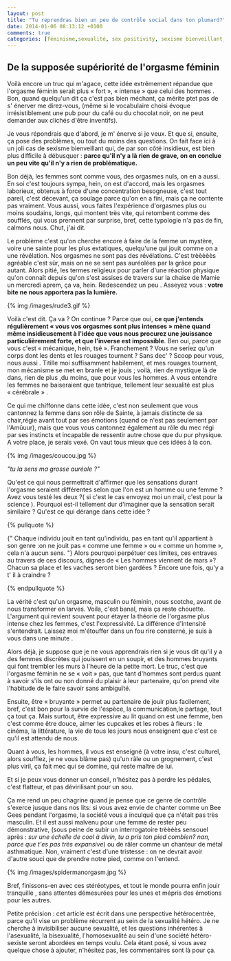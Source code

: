 ```yaml
---
layout: post
title: "Tu reprendras bien un peu de contrôle social dans ton plumard?"
date: 2014-01-06 08:13:12 +0100
comments: true
categories: [féminisme,sexualité, sex positivity, sexisme bienveillant, orgasme] 
---
```


De la supposée supériorité de l'orgasme féminin
------------------------------------------------


Voilà encore un truc qui m'agace, cette idée extrêmement répandue que l'orgasme féminin serait plus « fort », « intense » que celui des hommes . Bon, quand quelqu'un dit ça c'est pas bien méchant, ça mérite ptet pas de s' énerver me direz-vous, (même si le vocabulaire choisi évoque irrésistiblement une pub pour du café ou du chocolat noir, on ne peut demander aux clichés d'être inventifs).
 
Je vous répondrais que d'abord, je m' énerve si je veux. Et que si, ensuite, ça pose des problèmes, ou tout du moins des questions. 
On fait face ici à un joli cas de sexisme bienveillant qui, de par son côté insidieux, est bien plus difficile à débusquer : **parce qu'il n'y a là rien de grave, on en conclue un peu vite qu'il n'y a rien de problématique.**

<!-- more -->

Bon déjà, les femmes sont comme vous, des orgasmes nuls, on en a aussi. En soi c'est toujours sympa, hein, on est d'accord, mais les orgasmes laborieux, obtenus à force d'une concentration besogneuse, c'est tout pareil, c'est décevant, ça soulage parce qu'on en a fini, mais ça ne contente pas vraiment. Vous aussi, vous faites l'expérience d'orgasmes plus ou moins soudains, longs, qui montent très vite, qui retombent comme des soufflés, qui vous prennent par surprise, bref, cette typologie n'a pas de fin, calmons nous. Chut, j'ai dit.

Le problème c'est qu'on cherche encore à faire de la femme un mystère, voire une sainte pour les plus extatiques, quelqu'une qui jouit comme on a une révélation. Nos orgasmes ne sont pas des révélations. C'est trèèèèès agréable c'est sûr, mais on ne se sent pas auréolées par la grâce pour autant. Alors pitié, les termes religieux pour parler d'une réaction physique qu'on connaît depuis qu'on s'est assises de travers sur la chaise de Mamie un mercredi aprem, ça va, hein. Redescendez un peu . Asseyez vous : **votre bite ne nous apportera pas la lumière.**

{% img /images/rude3.gif %}

Voilà c'est dit. Ça va ? On continue ?
Parce que oui, **ce que j'entends  régulièrement « vous vos orgasmes sont plus intenses » mène quand même insidieusement à l'idée que vous nous procurez une jouissance particulièrement forte, et que l'inverse est impossible**. Ben oui, parce que vous c'est « mécanique, hein, tsé ». Franchement ? Vous ne seriez qu'un corps dont les dents et les rouages tournent ? Sans dec' ? Scoop pour vous, nous aussi . 
Titille moi suffisamment habilement, et mes rouages tournent, mon mécanisme se met en branle et je jouis ; voilà, rien de mystique là de dans, rien de plus ,du moins, que pour vous les hommes. A vous entendre les femmes ne baiseraient que tantrique, tellement leur sexualité est plus « cérébrale » . 

Ce qui me chiffonne dans cette idée, c'est non seulement que vous cantonnez la femme dans son rôle de Sainte, à jamais distincte de sa chair,régie avant tout par ses émotions (quand ce n'est pas seulement par l'Amûuur), mais que vous vous cantonnez également au rôle du mec régi par ses instincts et incapable de ressentir autre chose que du pur physique. A votre place, je serais vexé. On vaut tous mieux que ces idées à la con.

{% img /images/coucou.jpg %}

*"tu la sens ma grosse auréole ?"*


Qu'est ce qui nous permettrait d'affirmer que les sensations durant l'orgasme seraient différentes selon que l'on est un homme ou une femme ? Avez vous testé les deux ?( si c'est le cas envoyez moi un mail, c'est pour la science ). Pourquoi est-il tellement dur d'imaginer que la sensation serait similaire ? Qu'est ce qui dérange dans cette idée ?

{% pullquote %}

{" Chaque individu jouit en tant qu'individu, pas en tant qu'il appartient à son genre :on ne jouit pas « comme une femme » ou « comme un homme », cela n'a aucun sens. "} Alors pourquoi perpétuer ces limites, ces entraves au travers de ces discours, dignes de « Les hommes viennent de mars »? Chacun sa place et les vaches seront bien gardées ? Encore une fois, qu'y a t' il à craindre ?

{% endpullquote %}

La vérité c'est qu'un orgasme, masculin ou féminin, nous scotche, avant de nous transformer en larves. Voila, c'est banal, mais ça reste chouette. 
L'argument qui revient souvent pour étayer la théorie de l'orgasme plus intense chez les femmes, c'est l'expressivité. La différence d'intensité s'entendrait. Laissez moi m'étouffer dans un fou rire consterné, je suis à vous dans une minute .

Alors déjà, je suppose que je ne vous apprendrais rien si je vous dit qu'il y a des femmes discrètes qui jouissent en un soupir, et des hommes bruyants qui font trembler les murs à l'heure de la petite mort. Le truc, c'est que l'orgasme féminin ne se « voit » pas, que tant d'hommes sont perdus quant à savoir s'ils ont ou non donné du plaisir à leur partenaire, qu'on prend vite l'habitude de le faire savoir sans ambiguïté. 

Ensuite, être « bruyante » permet au partenaire de jouir plus facilement, bref, c'est bon pour la survie de l'espèce, la communication,le partage, tout ça tout ça. Mais surtout, être expressive au lit quand on est une femme, ben c'est comme être douce, aimer les cupcakes et les robes à fleurs : le cinéma, la littérature, la vie de tous les jours nous enseignent que c'est ce qu'il est attendu de nous.

Quant à vous, les hommes, il vous est enseigné (à votre insu, c'est culturel, alors soufflez, je ne vous blâme pas) qu'un râle ou un grognement, c'est plus viril, ça fait mec qui se domine, qui reste maître de lui.

Et si je peux vous donner un conseil, n'hésitez pas à perdre les pédales, c'est flatteur, et pas dévirilisant pour un sou.
 
Ça me rend un peu chagrine quand je pense que ce genre de contrôle s'exerce jusque dans nos lits: si vous avez envie de chanter comme un Bee Gees pendant l'orgasme, la société vous a inculqué que ça n'était pas très masculin. Et il est aussi malvenu pour une femme de rester peu démonstrative, (sous peine de subir un interrogatoire trèèèès sensouel après : *sur une échelle de cool à divin, tu a pris ton pied combien? nan, parce que t'es pas très expansive*) ou de râler comme un chanteur de métal asthmatique. Non, vraiment c'est d'une tristesse : on ne devrait avoir d'autre souci que de prendre notre pied, comme on l'entend.

{% img /images/spidermanorgasm.jpg %}

Bref, finissons-en avec ces stéréotypes, et tout le monde pourra enfin jouir tranquille , sans attentes démesurées pour les unes et mépris des émotions pour les autres.

Petite précision : cet article est écrit dans une perspective hétérocentrée, parce qu'il vise un problème récurrent au sein de la sexualité hétéro. Je ne cherche à invisibiliser aucune sexualité, et les questions inhérentes à l'asexualité, la bisexualité, l'homosexualité au sein d'une société hétéro-sexiste seront abordées en temps voulu. Cela étant posé, si vous avez quelque chose à ajouter, n'hésitez pas, les commentaires sont là pour ça.

